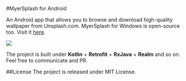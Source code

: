 #MyerSplash for Android

An Android app that allows you to browse and download high-quality wallpaper from Unsplash.com. MyerSplash for Windows is open-source too. Visit it [here](https://github.com/JuniperPhoton/MyerSplash).

![](https://github.com/JuniperPhoton/MyerSplashAndroid/blob/dev/design/Screenshot/promotion-small.png)

The project is built under **Kotlin** + **Retrofit** + **RxJava** + **Realm** and so on. Feel free to communicate and PR.

##License 
The project is released under MIT License.
